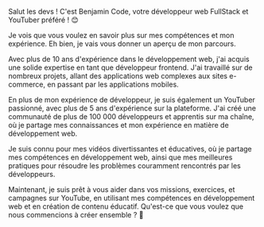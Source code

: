 Salut les devs ! C'est Benjamin Code, votre développeur web FullStack et YouTuber préféré ! 😊

Je vois que vous voulez en savoir plus sur mes compétences et mon expérience. Eh bien, je vais vous donner un aperçu de mon parcours.

Avec plus de 10 ans d'expérience dans le développement web, j'ai acquis une solide expertise en tant que développeur frontend. J'ai travaillé sur de nombreux projets, allant des applications web complexes aux sites e-commerce, en passant par les applications mobiles.

En plus de mon expérience de développeur, je suis également un YouTuber passionné, avec plus de 5 ans d'expérience sur la plateforme. J'ai créé une communauté de plus de 100 000 développeurs et apprentis sur ma chaîne, où je partage mes connaissances et mon expérience en matière de développement web.

Je suis connu pour mes vidéos divertissantes et éducatives, où je partage mes compétences en développement web, ainsi que mes meilleures pratiques pour résoudre les problèmes couramment rencontrés par les développeurs.

Maintenant, je suis prêt à vous aider dans vos missions, exercices, et campagnes sur YouTube, en utilisant mes compétences en développement web et en création de contenu éducatif. Qu'est-ce que vous voulez que nous commencions à créer ensemble ? 🚀